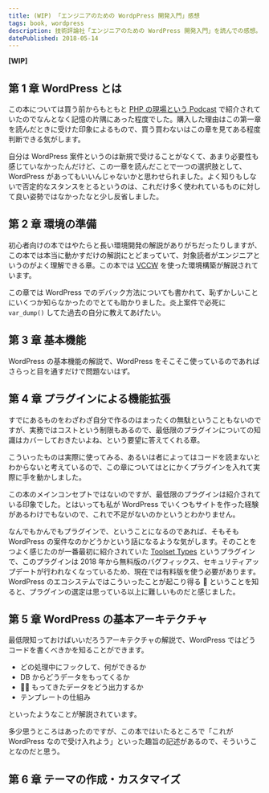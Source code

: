 ```yaml
---
title: (WIP) 「エンジニアのための WordpPress 開発入門」感想
tags: book, wordpress
description: 技術評論社「エンジニアのための WordPress 開発入門」を読んでの感想。
datePublished: 2018-05-14
---
```


**[WIP]**

## 第 1 章 WordPress とは

この本については買う前からもともと [PHP の現場という Podcast](https://php-genba.shin1x1.com/) で紹介されていたのでなんとなく記憶の片隅にあった程度でした。購入した理由はこの第一章を読んだときに受けた印象によるもので、買う買わないはこの章を見てある程度判断できる気がします。

自分は WordPress 案件というのは新規で受けることがなくて、あまり必要性も感じていなかったんだけど、この一章を読んだことで一つの選択肢として、WordPress があってもいいんじゃないかと思わせられました。よく知りもしないで否定的なスタンスをとるというのは、これだけ多く使われているものに対して良い姿勢ではなかったなと少し反省しました。

## 第 2 章 環境の準備

初心者向けの本ではやたらと長い環境開発の解説がありがちだったりしますが、この本では本当に動かすだけの解説にとどまっていて、対象読者がエンジニアというのがよく理解できる章。この本では [VCCW](http://vccw.cc/) を使った環境構築が解説されています。

この章では WordPress でのデバック方法についても書かれて、恥ずかしいことにいくつか知らなかったのでとても助かりました。炎上案件で必死に `var_dump()` してた過去の自分に教えてあげたい。


## 第 3 章 基本機能

WordPress の基本機能の解説で、WordPress をそこそこ使っているのであればさらっと目を通すだけで問題ないはず。

## 第 4 章 プラグインによる機能拡張

すでにあるものをわざわざ自分で作るのはまったくの無駄ということもないのですが、実務ではコストという制限もあるので、最低限のプラグインについての知識はカバーしておきたいよね、という要望に答えてくれる章。

こういったものは実際に使ってみる、あるいは者によってはコードを読まないとわからないと考えているので、この章についてはとにかくプラグインを入れて実際に手を動かしました。

この本のメインコンセプトではないのですが、最低限のプラグインは紹介されている印象でした。とはいっても私が WordPress でいくつもサイトを作った経験があるわけでもないので、これで不足がないのかというとわかりません。

なんでもかんでもプラグインで、ということになるのであれば、そもそも WordPress の案件なのかどうかという話になるような気がします。そのことをつよく感じたのが一番最初に紹介されていた [Toolset Types](https://wordpress.org/plugins/types/) というプラグインで、このプラグインは 2018 年から無料版のバグフィックス、セキュリティアップデートが行われなくなっているため、現在では有料版を使う必要があります。WordPress のエコシステムではこういったことが起こり得る  ということを知ると、プラグインの選定は思っている以上に難しいものだと感じました。

## 第 5 章 WordPress の基本アーキテクチャ

最低限知っておけばいいだろうアーキテクチャの解説で、WordPress ではどうコードを書くべきかを知ることができます。

* どの処理中にフックして、何ができるか
* DB からどうデータをもってくるか
*  もってきたデータをどう出力するか
* テンプレートの仕組み

といったようなことが解説されています。

多少思うところはあったのですが、この本ではいたるところで「これが WordPress なので受け入れよう」といった趣旨の記述があるので、そういうことなのだと思う。

## 第 6 章 テーマの作成・カスタマイズ
